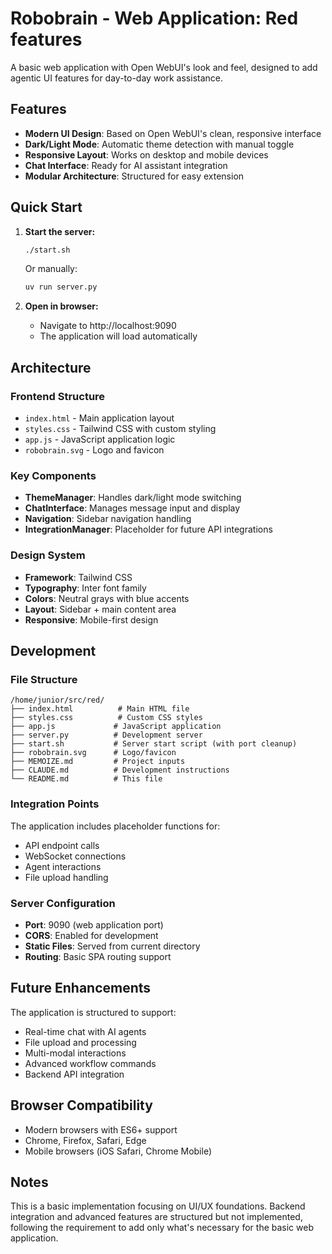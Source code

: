 # Robobrain - Web Application: Red features

A basic web application with Open WebUI's look and feel, designed to add agentic UI features for day-to-day work assistance.

## Features

- **Modern UI Design**: Based on Open WebUI's clean, responsive interface
- **Dark/Light Mode**: Automatic theme detection with manual toggle
- **Responsive Layout**: Works on desktop and mobile devices
- **Chat Interface**: Ready for AI assistant integration
- **Modular Architecture**: Structured for easy extension

## Quick Start

1. **Start the server:**
   ```bash
   ./start.sh
   ```
   
   Or manually:
   ```bash
   uv run server.py
   ```

2. **Open in browser:**
   - Navigate to http://localhost:9090
   - The application will load automatically

## Architecture

### Frontend Structure
- `index.html` - Main application layout
- `styles.css` - Tailwind CSS with custom styling
- `app.js` - JavaScript application logic
- `robobrain.svg` - Logo and favicon

### Key Components
- **ThemeManager**: Handles dark/light mode switching
- **ChatInterface**: Manages message input and display
- **Navigation**: Sidebar navigation handling
- **IntegrationManager**: Placeholder for future API integrations

### Design System
- **Framework**: Tailwind CSS
- **Typography**: Inter font family
- **Colors**: Neutral grays with blue accents
- **Layout**: Sidebar + main content area
- **Responsive**: Mobile-first design

## Development

### File Structure
```
/home/junior/src/red/
├── index.html          # Main HTML file
├── styles.css          # Custom CSS styles
├── app.js             # JavaScript application
├── server.py          # Development server
├── start.sh           # Server start script (with port cleanup)
├── robobrain.svg      # Logo/favicon
├── MEMOIZE.md         # Project inputs
├── CLAUDE.md          # Development instructions
└── README.md          # This file
```

### Integration Points
The application includes placeholder functions for:
- API endpoint calls
- WebSocket connections
- Agent interactions
- File upload handling

### Server Configuration
- **Port**: 9090 (web application port)
- **CORS**: Enabled for development
- **Static Files**: Served from current directory
- **Routing**: Basic SPA routing support

## Future Enhancements

The application is structured to support:
- Real-time chat with AI agents
- File upload and processing
- Multi-modal interactions
- Advanced workflow commands
- Backend API integration

## Browser Compatibility

- Modern browsers with ES6+ support
- Chrome, Firefox, Safari, Edge
- Mobile browsers (iOS Safari, Chrome Mobile)

## Notes

This is a basic implementation focusing on UI/UX foundations. Backend integration and advanced features are structured but not implemented, following the requirement to add only what's necessary for the basic web application.
